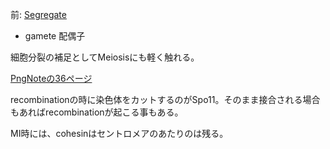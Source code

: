 前: [Segregate](Segregate.md)

- gamete 配偶子

細胞分裂の補足としてMeiosisにも軽く触れる。

[PngNoteの36ページ](https://karino2.github.io/ImageGallery/CellBiology706x2.html#lg=1&slide=35)

recombinationの時に染色体をカットするのがSpo11。そのまま接合される場合もあればrecombinationが起こる事もある。

MI時には、cohesinはセントロメアのあたりのは残る。